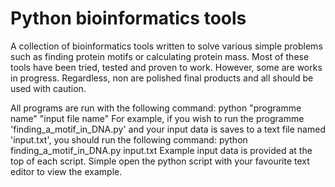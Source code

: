 # Python bioinformatics tools

A collection of bioinformatics tools written to solve various simple problems such as finding protein motifs or calculating protein mass. Most of these tools have been tried, tested and proven to work. However, some are works in progress. Regardless, non are polished final products and all should be used with caution.

All programs are run with the following command: python "programme name" "input file name"
For example, if you wish to run the programme 'finding_a_motif_in_DNA.py' and your input data is saves to a text file named 'input.txt', you should run the following command: python finding_a_motif_in_DNA.py input.txt
Example input data is provided at the top of each script. Simple open the python script with your favourite text editor to view the example.
